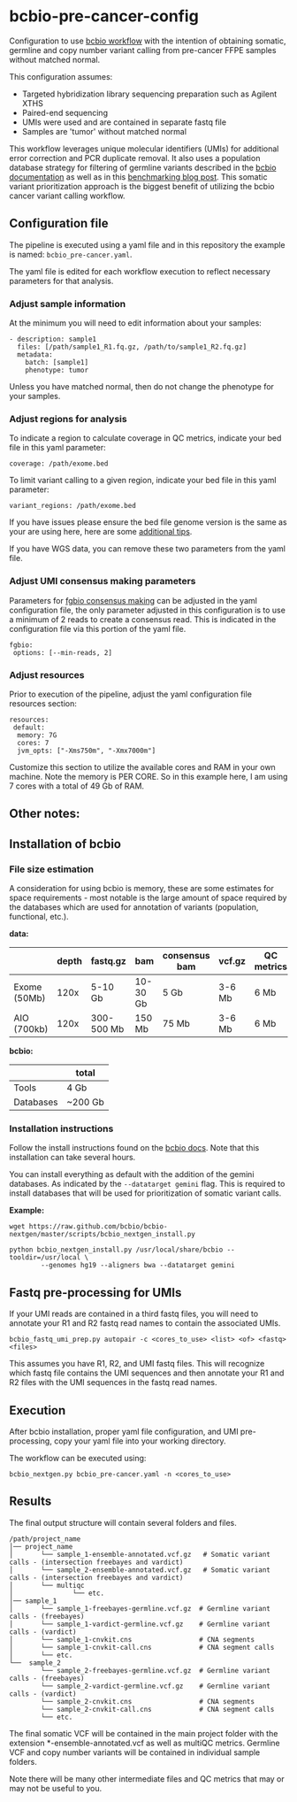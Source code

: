 # bcbio-pre-cancer-config

Configuration to use [bcbio workflow](https://bcbio-nextgen.readthedocs.io/en/latest/contents/pipelines.html#cancer-variant-calling) with the intention of obtaining somatic, germline and copy number variant calling from pre-cancer FFPE samples without matched normal.

This configuration assumes:
* Targeted hybridization library sequencing preparation such as Agilent XTHS
* Paired-end sequencing
* UMIs were used and are contained in separate fastq file
* Samples are 'tumor' without matched normal

This workflow leverages unique molecular identifiers (UMIs) for additional error correction and PCR duplicate removal. It also uses a population database strategy for filtering of germline variants described in the [bcbio documentation](https://bcbio-nextgen.readthedocs.io/en/latest/contents/pipelines.html#cancer-variant-calling) as well as in this [benchmarking blog post](http://bcb.io/2015/03/05/cancerval/). This somatic variant prioritization approach is the biggest benefit of utilizing the bcbio cancer variant calling workflow.


## Configuration file

The pipeline is executed using a yaml file and in this repository the example is named: `bcbio_pre-cancer.yaml`.

The yaml file is edited for each workflow execution to reflect necessary parameters for that analysis.

### Adjust sample information

At the minimum you will need to edit information about your samples:
```
- description: sample1
  files: [/path/sample1_R1.fq.gz, /path/to/sample1_R2.fq.gz]
  metadata:
    batch: [sample1]
    phenotype: tumor
```

Unless you have matched normal, then do not change the phenotype for your samples. 

### Adjust regions for analysis 

To indicate a region to calculate coverage in QC metrics, indicate your bed file in this yaml parameter:
```
coverage: /path/exome.bed
```

To limit variant calling to a given region, indicate your bed file in this yaml parameter:

```
variant_regions: /path/exome.bed
```

If you have issues please ensure the bed file genome version is the same as your are using here, here are some [additional tips](https://bcbio-nextgen.readthedocs.io/en/latest/contents/configuration.html#input-file-preparation).

If you have WGS data, you can remove these two parameters from the yaml file.

### Adjust UMI consensus making parameters

Parameters for [fgbio consensus making](http://fulcrumgenomics.github.io/fgbio/tools/latest/CallMolecularConsensusReads.html) can be adjusted in the yaml configuration file, the only parameter adjusted in this configuration is to use a minimum of 2 reads to create a consensus read. This is indicated in the configuration file via this portion of the yaml file.
```
fgbio:
 options: [--min-reads, 2]
```

### Adjust resources

Prior to execution of the pipeline, adjust the yaml configuration file resources section:

```
resources:
 default:
  memory: 7G
  cores: 7
  jvm_opts: ["-Xms750m", "-Xmx7000m"]
```

Customize this section to utilize the available cores and RAM in your own machine. Note the memory is PER CORE. So in this example here, I am using 7 cores with a total of 49 Gb of RAM.

## Other notes:


## Installation of bcbio

### File size estimation

A consideration for using bcbio is memory, these are some estimates for space requirements - most notable is the large amount of space required by the databases which are used for annotation of variants (population, functional, etc.).

**data:**

|   | depth  | fastq.gz  | bam  | consensus bam  | vcf.gz  | QC metrics  |
|---|---|---|---|---|---|---|
| Exome (50Mb)  | 120x  | 5-10 Gb  | 10-30 Gb  | 5 Gb  | 3-6 Mb  | 6 Mb  |
| AIO (700kb) | 120x  | 300-500 Mb  | 150 Mb  | 75 Mb  | 3-6 Mb  | 6 Mb  |

**bcbio:**

|   | total  |
|---|---|
| Tools  | 4 Gb  |
| Databases  | ~200 Gb  |


### Installation instructions

Follow the install instructions found on the [bcbio docs](https://bcbio-nextgen.readthedocs.io/en/latest/contents/installation.html). Note that this installation can take several hours.

You can install everything as default with the addition of the gemini databases. As indicated by the `--datatarget gemini` flag. This is required to install databases that will be used for prioritization of somatic variant calls.


**Example:**
```
wget https://raw.github.com/bcbio/bcbio-nextgen/master/scripts/bcbio_nextgen_install.py

python bcbio_nextgen_install.py /usr/local/share/bcbio --tooldir=/usr/local \
        --genomes hg19 --aligners bwa --datatarget gemini
```

## Fastq pre-processing for UMIs

If your UMI reads are contained in a third fastq files, you will need to annotate your R1 and R2 fastq read names to contain the associated UMIs.

```
bcbio_fastq_umi_prep.py autopair -c <cores_to_use> <list> <of> <fastq> <files>
```

This assumes you have R1, R2, and UMI fastq files. This will recognize which fastq file contains the UMI sequences and then annotate your R1 and R2 files with the UMI sequences in the fastq read names.

## Execution

After bcbio installation, proper yaml file configuration, and UMI pre-processing, copy your yaml file into your working directory.

The workflow can be executed using:

```
bcbio_nextgen.py bcbio_pre-cancer.yaml -n <cores_to_use>
```

## Results

The final output structure will contain several folders and files. 

```
/path/project_name      
│── project_name       
│       └── sample_1-ensemble-annotated.vcf.gz   # Somatic variant calls - (intersection freebayes and vardict)
│       └── sample_2-ensemble-annotated.vcf.gz   # Somatic variant calls - (intersection freebayes and vardict)
│       └── multiqc      
│               └── etc.   
│── sample_1    
│       └── sample_1-freebayes-germline.vcf.gz  # Germline variant calls - (freebayes)
│       └── sample_1-vardict-germline.vcf.gz    # Germline variant calls - (vardict)
│       └── sample_1-cnvkit.cns                 # CNA segments
│       └── sample_1-cnvkit-call.cns            # CNA segment calls
│       └── etc.
└──  sample_2     
        └── sample_2-freebayes-germline.vcf.gz  # Germline variant calls - (freebayes)
        └── sample_2-vardict-germline.vcf.gz    # Germline variant calls - (vardict)
        └── sample_2-cnvkit.cns                 # CNA segments
        └── sample_2-cnvkit-call.cns            # CNA segment calls
        └── etc.
```

The final somatic VCF will be contained in the main project folder with the extension *-ensemble-annotated.vcf as well as multiQC metrics. Germline VCF and copy number variants will be contained in individual sample folders.

Note there will be many other intermediate files and QC metrics that may or may not be useful to you.
```

